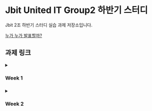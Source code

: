 # Jbit United IT Group2 하반기 스터디

Jbit 2조 하반기 스터디 실습 과제 저장소입니다.

[누가 누가 발표할까?](https://jbit-united-it-group-2.github.io/2022-2-study)

## 과제 링크
<details>
<summary><h3>Week 1<h3></summary>

#### Q1 ~ Q8
- [최주현](https://github.com/reinexxism/JBIT-Group2_Study/tree/master/Week1) 
- [정수연](https://github.com/mzsyeon/2022-2-study/tree/main/sy/Week1_sy)
- [조성식](https://github.com/joseongsik05/rhkwpwpp)
- [정정빈](https://github.com/jeongbe/JBIT-Group-study/tree/main/Week%201)
- [김윤지](https://github.com/yunjiiii/JBIT_group_study/tree/main/week1)
</details>

<details>
<summary><h3>Week 2<h3></summary>

#### Q9 ~ Q12, 가격표 만들기 
- [정정빈](https://github.com/jeongbe/JBIT-Group-study/tree/main/Week%202)
</details>
